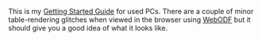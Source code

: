 This is my [Getting Started Guide](getting_started_with_lubuntu.odt) for used PCs. There are a couple of minor table-rendering glitches when viewed in the browser using [WebODF](http://webodf.org/) but it should give you a good idea of what it looks like.

